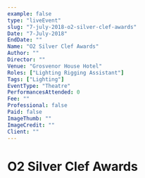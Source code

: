 ```yaml
---
example: false
type: "liveEvent"
slug: "7-july-2018-o2-silver-clef-awards"
Date: "7-July-2018"
EndDate: ""
Name: "O2 Silver Clef Awards"
Author: ""
Director: ""
Venue: "Grosvenor House Hotel"
Roles: ["Lighting Rigging Assistant"]
Tags: ["Lighting"]
EventType: "Theatre"
PerformancesAttended: 0
Fee: ""
Professional: false
Paid: false
ImageThumb: ""
ImageCredit: ""
Client: ""
---
```


# O2 Silver Clef Awards

